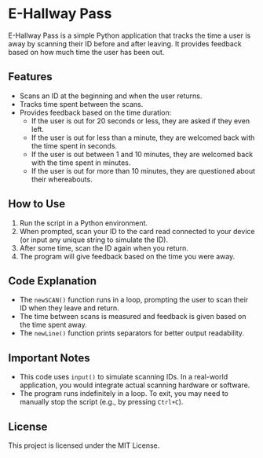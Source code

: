 # E-Hallway Pass

E-Hallway Pass is a simple Python application that tracks the time a user is away by scanning their ID before and after leaving. It provides feedback based on how much time the user has been out.

## Features
- Scans an ID at the beginning and when the user returns.
- Tracks time spent between the scans.
- Provides feedback based on the time duration:
  - If the user is out for 20 seconds or less, they are asked if they even left.
  - If the user is out for less than a minute, they are welcomed back with the time spent in seconds.
  - If the user is out between 1 and 10 minutes, they are welcomed back with the time spent in minutes.
  - If the user is out for more than 10 minutes, they are questioned about their whereabouts.

## How to Use
1. Run the script in a Python environment.
2. When prompted, scan your ID to the card read connected to your device (or input any unique string to simulate the ID).
3. After some time, scan the ID again when you return.
4. The program will give feedback based on the time you were away.

## Code Explanation
- The `newSCAN()` function runs in a loop, prompting the user to scan their ID when they leave and return.
- The time between scans is measured and feedback is given based on the time spent away.
- The `newLine()` function prints separators for better output readability.

## Important Notes
- This code uses `input()` to simulate scanning IDs. In a real-world application, you would integrate actual scanning hardware or software.
- The program runs indefinitely in a loop. To exit, you may need to manually stop the script (e.g., by pressing `Ctrl+C`).

## License
This project is licensed under the MIT License.
